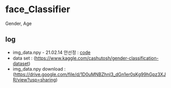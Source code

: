 # face_Classifier
Gender, Age 

## log
+ img_data.npy - 21.02.14 안선정 :  [code](https://github.com/sunjungAn/face_Classifier/blob/master/Data/make%20img_data_npy.py)
+ data set : (https://www.kaggle.com/cashutosh/gender-classification-dataset)
+ img_data.npy download : (https://drive.google.com/file/d/1D0uMNBZhnI3_dGn1er0sKg99hGpz3XJR/view?usp=sharing)


